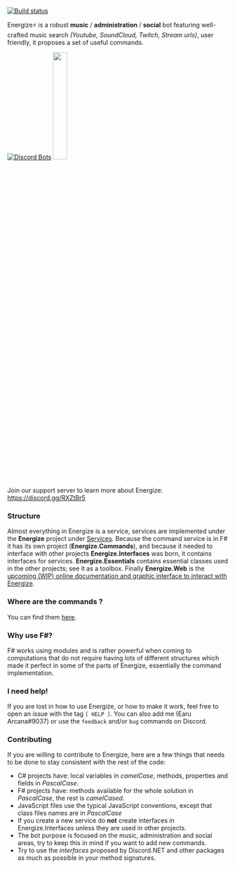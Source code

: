 [![Build status](https://ci.appveyor.com/api/projects/status/u0k0pnpvy98xxpph?svg=true)](https://ci.appveyor.com/project/Earu/energize)

Energize⚡ is a robust **music** / **administration** / **social** bot featuring well-crafted music search *(Youtube, SoundCloud, Twitch, Stream urls)*, user friendly, it proposes a set of useful commands.

[![Discord Bots](https://discordbots.org/api/widget/360116713829695489.svg)](https://discordbots.org/bot/360116713829695489)
<img src="https://dl.dropboxusercontent.com/s/8k0lwukl9n1shki/new_attempt_2.png" width="25%">

Join our support server to learn more about Energize: https://discord.gg/RXZtBr5

### Structure
Almost everything in Energize is a service, services are implemented under the **Energize** project under [Services](https://github.com/Earu/Energize/tree/master/Energize/Services). Because the command service is in F# it has its own project (**Energize.Commands**), and because it needed to interface with other projects **Energize.Interfaces** was born, it contains interfaces for services. **Energize.Essentials** contains essential classes used in the other projects; see it as a toolbox. Finally **Energize.Web** is the [upcoming (WIP) online documentation and graphic interface to interact with Energize](http://energize.earu.io/docs).

### Where are the commands ?
You can find them [here](https://github.com/Earu/Energize/tree/master/Energize.Commands/Implementation).

### Why use F#?
F# works using modules and is rather powerful when coming to computations that do not require having lots of different structures which made it perfect in some of the parts of Energize, essentially the command implementation.

### I need help!
If you are lost in how to use Energize, or how to make it work, feel free to open an issue with the tag `[ HELP ]`. You can also add me (Earu Arcana#9037) or use the `feedback` and/or `bug` commands on Discord.

### Contributing
If you are willing to contribute to Energize, here are a few things that needs to be done to stay consistent with the rest of the code:
- C# projects have: local variables in *camelCase*, methods, properties and fields in *PascalCase*.
- F# projects have: methods available for the whole solution in *PascalCase*, the rest is *camelCased*.
- JavaScript files use the typical JavaScript conventions, except that class files names are in *PascalCase*
- If you create a new service do **not** create interfaces in Energize.Interfaces unless they are used in other projects.
- The bot purpose is focused on the music, administration and social areas, try to keep this in mind if you want to add new commands.
- Try to use the *interfaces* proposed by Discord.NET and other packages as much as possible in your method signatures.
